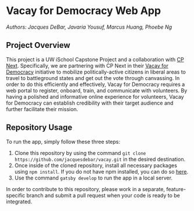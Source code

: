 # Vacay for Democracy Web App
_Authors: Jacques DeBar, Javaria Yousuf, Marcus Huang, Phoebe Ng_

## Project Overview
This project is a UW iSchool Capstone Project and a collaboration with [CP Next](https://cpnxt.org/). Specifically, we are partnering with CP Next in their [Vacay for Democracy](https://vacayfordemocracy.com/) initiative to mobilize politically-active citizens in liberal areas to travel to battleground states and get out the vote through canvassing. In order to do this efficiently and effectively, Vacay for Democracy requires a web portal to register, onboard, train, and communicate with volunteers. By having a polished and informative online experience for volunteers, Vacay for Democracy can establish credibility with their target audience and further facilitate their mission.

## Repository Usage
To run the app, simply follow these three steps:
1. Clone this repository by using the command `git clone https://github.com/jacquesdebar/vacay.git` in the desired destination.
2. Once inside of the cloned repository, install all necessary packages using `npm install`. If you do not have npm installed, you can do so [here](https://www.npmjs.com/get-npm).
3. Use the command `gatsby develop` to run the app in a local server.

In order to contribute to this repository, please work in a separate, feature-specific branch and submit a pull request when your code is ready to be integrated.
